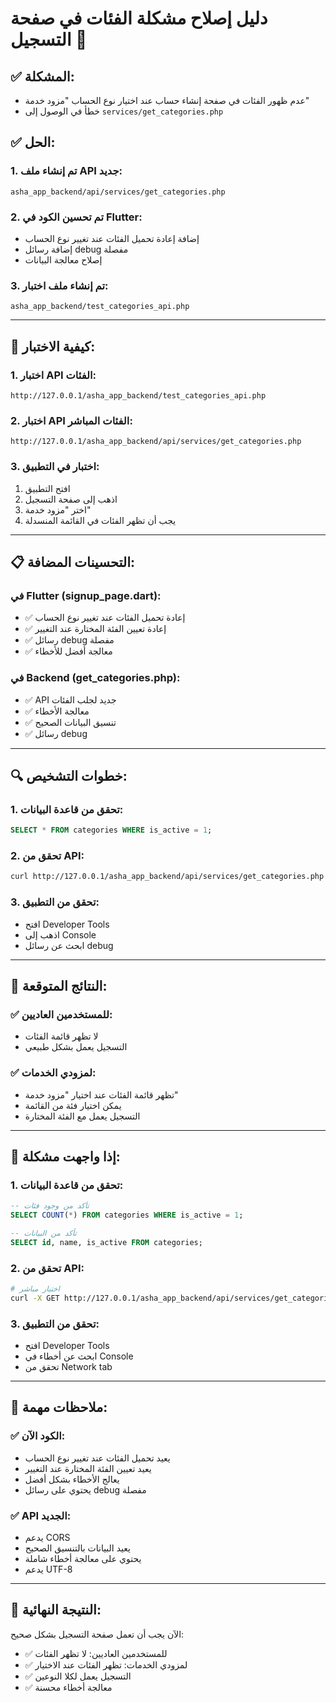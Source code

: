# دليل إصلاح مشكلة الفئات في صفحة التسجيل 🔧

## ✅ **المشكلة:**
- عدم ظهور الفئات في صفحة إنشاء حساب عند اختيار نوع الحساب "مزود خدمة"
- خطأ في الوصول إلى `services/get_categories.php`

## ✅ **الحل:**

### **1. تم إنشاء ملف API جديد:**
```
asha_app_backend/api/services/get_categories.php
```

### **2. تم تحسين الكود في Flutter:**
- إضافة إعادة تحميل الفئات عند تغيير نوع الحساب
- إضافة رسائل debug مفصلة
- إصلاح معالجة البيانات

### **3. تم إنشاء ملف اختبار:**
```
asha_app_backend/test_categories_api.php
```

---

## 🚀 **كيفية الاختبار:**

### **1. اختبار API الفئات:**
```
http://127.0.0.1/asha_app_backend/test_categories_api.php
```

### **2. اختبار API الفئات المباشر:**
```
http://127.0.0.1/asha_app_backend/api/services/get_categories.php
```

### **3. اختبار في التطبيق:**
1. افتح التطبيق
2. اذهب إلى صفحة التسجيل
3. اختر "مزود خدمة"
4. يجب أن تظهر الفئات في القائمة المنسدلة

---

## 📋 **التحسينات المضافة:**

### **في Flutter (signup_page.dart):**
- ✅ إعادة تحميل الفئات عند تغيير نوع الحساب
- ✅ إعادة تعيين الفئة المختارة عند التغيير
- ✅ رسائل debug مفصلة
- ✅ معالجة أفضل للأخطاء

### **في Backend (get_categories.php):**
- ✅ API جديد لجلب الفئات
- ✅ معالجة الأخطاء
- ✅ تنسيق البيانات الصحيح
- ✅ رسائل debug

---

## 🔍 **خطوات التشخيص:**

### **1. تحقق من قاعدة البيانات:**
```sql
SELECT * FROM categories WHERE is_active = 1;
```

### **2. تحقق من API:**
```bash
curl http://127.0.0.1/asha_app_backend/api/services/get_categories.php
```

### **3. تحقق من التطبيق:**
- افتح Developer Tools
- اذهب إلى Console
- ابحث عن رسائل debug

---

## 🎯 **النتائج المتوقعة:**

### **✅ للمستخدمين العاديين:**
- لا تظهر قائمة الفئات
- التسجيل يعمل بشكل طبيعي

### **✅ لمزودي الخدمات:**
- تظهر قائمة الفئات عند اختيار "مزود خدمة"
- يمكن اختيار فئة من القائمة
- التسجيل يعمل مع الفئة المختارة

---

## 🔧 **إذا واجهت مشكلة:**

### **1. تحقق من قاعدة البيانات:**
```sql
-- تأكد من وجود فئات
SELECT COUNT(*) FROM categories WHERE is_active = 1;

-- تأكد من البيانات
SELECT id, name, is_active FROM categories;
```

### **2. تحقق من API:**
```bash
# اختبار مباشر
curl -X GET http://127.0.0.1/asha_app_backend/api/services/get_categories.php
```

### **3. تحقق من التطبيق:**
- افتح Developer Tools
- ابحث عن أخطاء في Console
- تحقق من Network tab

---

## 📝 **ملاحظات مهمة:**

### **✅ الكود الآن:**
- يعيد تحميل الفئات عند تغيير نوع الحساب
- يعيد تعيين الفئة المختارة عند التغيير
- يعالج الأخطاء بشكل أفضل
- يحتوي على رسائل debug مفصلة

### **✅ API الجديد:**
- يدعم CORS
- يعيد البيانات بالتنسيق الصحيح
- يحتوي على معالجة أخطاء شاملة
- يدعم UTF-8

---

## 🎉 **النتيجة النهائية:**

الآن يجب أن تعمل صفحة التسجيل بشكل صحيح:
- ✅ للمستخدمين العاديين: لا تظهر الفئات
- ✅ لمزودي الخدمات: تظهر الفئات عند الاختيار
- ✅ التسجيل يعمل لكلا النوعين
- ✅ معالجة أخطاء محسنة 